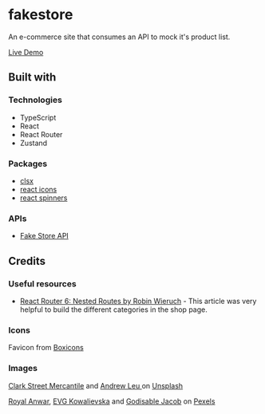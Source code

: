 # fakestore

An e-commerce site that consumes an API to mock it's product list.

[Live Demo](https://chamara-wijepala.github.io/shopping-cart-v2/)

## Built with

### Technologies

- TypeScript
- React
- React Router
- Zustand

### Packages

- [clsx](https://www.npmjs.com/package/clsx)
- [react icons](https://react-icons.github.io/react-icons)
- [react spinners](https://www.npmjs.com/package/react-spinners)

### APIs

- [Fake Store API](https://fakestoreapi.com/)

## Credits

### Useful resources

- [React Router 6: Nested Routes by Robin Wieruch](https://www.robinwieruch.de/react-router-nested-routes/) - This article was very helpful to build the different categories in the shop page.

### Icons

Favicon from [Boxicons](https://boxicons.com/)

### Images

[Clark Street Mercantile](https://unsplash.com/@mercantile) and [Andrew Leu
](https://unsplash.com/@andrewleu) on [Unsplash](https://unsplash.com/)

[Royal Anwar](https://www.pexels.com/@royalanwar/), [EVG Kowalievska](https://www.pexels.com/@evgphotos/) and [Godisable Jacob](https://www.pexels.com/@godisable-jacob-226636/) on [Pexels](https://www.pexels.com/)
